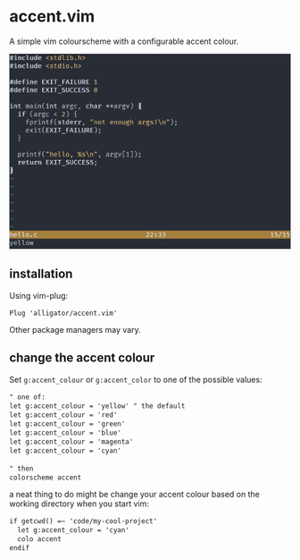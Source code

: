 # accent.vim
A simple vim colourscheme with a configurable accent colour.

![](https://raw.githubusercontent.com/Alligator/accent.vim/images/accent.gif)

## installation
Using vim-plug:
```vim
Plug 'alligator/accent.vim'
```
Other package managers may vary.

## change the accent colour
Set `g:accent_colour` or `g:accent_color` to one of the possible values:

```vim
" one of:
let g:accent_colour = 'yellow' " the default
let g:accent_colour = 'red'
let g:accent_colour = 'green'
let g:accent_colour = 'blue'
let g:accent_colour = 'magenta'
let g:accent_colour = 'cyan'

" then
colorscheme accent
```

a neat thing to do might be change your accent colour based on the working directory when you start vim:
```vim
if getcwd() =~ 'code/my-cool-project'
  let g:accent_colour = 'cyan'
  colo accent
endif
```

